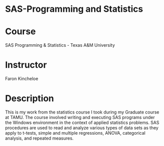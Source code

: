 # SAS-Programming and Statistics

# Course
SAS Programming & Statistics - Texas A&M University

# Instructor
Faron Kincheloe

# Description
This is my work from the statistics course I took during my Graduate course at TAMU. The course involved writing and executing SAS programs under the Windows environment in the context of applied statistics problems. SAS procedures are used to read and analyze various types of data sets as they apply to t-tests, simple and multiple regressions, ANOVA, categorical analysis, and repeated measures.
